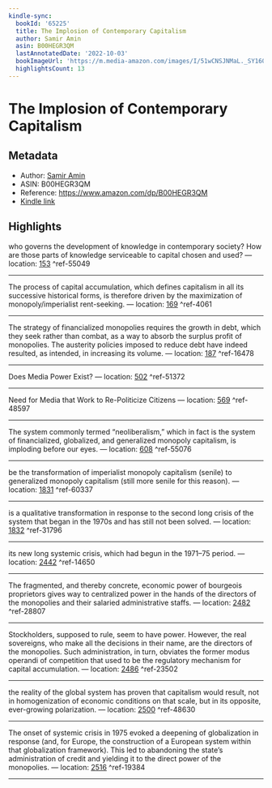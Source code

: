 ```yaml
---
kindle-sync:
  bookId: '65225'
  title: The Implosion of Contemporary Capitalism
  author: Samir Amin
  asin: B00HEGR3QM
  lastAnnotatedDate: '2022-10-03'
  bookImageUrl: 'https://m.media-amazon.com/images/I/51wCNSJNMaL._SY160.jpg'
  highlightsCount: 13
---
```

# The Implosion of Contemporary Capitalism
## Metadata
* Author: [Samir Amin](https://www.amazon.com/Samir-Amin/e/B000AP7V4S/ref=dp_byline_cont_ebooks_1)
* ASIN: B00HEGR3QM
* Reference: https://www.amazon.com/dp/B00HEGR3QM
* [Kindle link](kindle://book?action=open&asin=B00HEGR3QM)

## Highlights
who governs the development of knowledge in contemporary society? How are those parts of knowledge serviceable to capital chosen and used? — location: [153](kindle://book?action=open&asin=B00HEGR3QM&location=153) ^ref-55049

---
The process of capital accumulation, which defines capitalism in all its successive historical forms, is therefore driven by the maximization of monopoly/imperialist rent-seeking. — location: [169](kindle://book?action=open&asin=B00HEGR3QM&location=169) ^ref-4061

---
The strategy of financialized monopolies requires the growth in debt, which they seek rather than combat, as a way to absorb the surplus profit of monopolies. The austerity policies imposed to reduce debt have indeed resulted, as intended, in increasing its volume. — location: [187](kindle://book?action=open&asin=B00HEGR3QM&location=187) ^ref-16478

---

Does Media Power Exist? — location: [502](kindle://book?action=open&asin=B00HEGR3QM&location=502) ^ref-51372

---
Need for Media that Work to Re-Politicize Citizens — location: [569](kindle://book?action=open&asin=B00HEGR3QM&location=569) ^ref-48597

---
The system commonly termed “neoliberalism,” which in fact is the system of financialized, globalized, and generalized monopoly capitalism, is imploding before our eyes. — location: [608](kindle://book?action=open&asin=B00HEGR3QM&location=608) ^ref-55076

---
be the transformation of imperialist monopoly capitalism (senile) to generalized monopoly capitalism (still more senile for this reason). — location: [1831](kindle://book?action=open&asin=B00HEGR3QM&location=1831) ^ref-60337

---
is a qualitative transformation in response to the second long crisis of the system that began in the 1970s and has still not been solved. — location: [1832](kindle://book?action=open&asin=B00HEGR3QM&location=1832) ^ref-31796

---
its new long systemic crisis, which had begun in the 1971–75 period. — location: [2442](kindle://book?action=open&asin=B00HEGR3QM&location=2442) ^ref-14650

---
The fragmented, and thereby concrete, economic power of bourgeois proprietors gives way to centralized power in the hands of the directors of the monopolies and their salaried administrative staffs. — location: [2482](kindle://book?action=open&asin=B00HEGR3QM&location=2482) ^ref-28807

---
Stockholders, supposed to rule, seem to have power. However, the real sovereigns, who make all the decisions in their name, are the directors of the monopolies. Such administration, in turn, obviates the former modus operandi of competition that used to be the regulatory mechanism for capital accumulation. — location: [2486](kindle://book?action=open&asin=B00HEGR3QM&location=2486) ^ref-23502

---
the reality of the global system has proven that capitalism would result, not in homogenization of economic conditions on that scale, but in its opposite, ever-growing polarization. — location: [2500](kindle://book?action=open&asin=B00HEGR3QM&location=2500) ^ref-48630

---
The onset of systemic crisis in 1975 evoked a deepening of globalization in response (and, for Europe, the construction of a European system within that globalization framework). This led to abandoning the state’s administration of credit and yielding it to the direct power of the monopolies. — location: [2516](kindle://book?action=open&asin=B00HEGR3QM&location=2516) ^ref-19384

---
